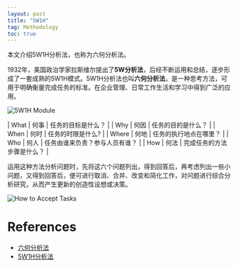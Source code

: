 ```yaml
---
layout: post
title: "5W1H"
tag: Methodology
toc: true
---
```


本文介绍5W1H分析法，也称为六何分析法。

<!--more-->

1932年，美国政治学家拉斯维尔提出了**5W分析法**，后经不断运用和总结，逐步形成了一套成熟的5W1H模式。5W1H分析法也叫**六何分析法**，是一种思考方法，可用于明确衡量完成任务的标准。在企业管理、日常工作生活和学习中得到广泛的应用。

![5W1H Module](/assets/5W1H_module.jpg)

| What  | 何事 | 任务的目标是什么？ |
| Why   | 何因 | 任务的目的是什么？ |
| When  | 何时 | 任务的时限是什么?  |
| Where | 何地 | 任务的执行地点在哪里？ |
| Who   | 何人 | 任务由谁来负责？参与人员有谁？ |
| How   | 何法 | 完成任务的方法步骤是什么？ |

<p/>

运用这种方法分析问题时，先将这六个问题列出，得到回答后，再考虑列出一些小问题，又得到回答后，便可进行取消、合并、改变和简化工作，对问题进行综合分析研究，从而产生更新的创造性设想或决策。

![How to Accept Tasks](/assets/5W1H-How-to-Accept-Tasks.png)

# References

* [六何分析法](https://zh.wikipedia.org/wiki/%E5%85%AD%E4%BD%95%E6%B3%95)
* [5W1H分析法](http://wiki.mbalib.com/wiki/5W1H%E5%88%86%E6%9E%90%E6%B3%95)
